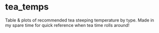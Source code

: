 # tea_temps

Table & plots of recommended tea steeping temperature by type. Made in my spare time for quick reference when tea time rolls around!
